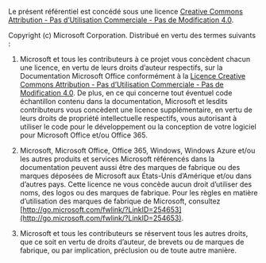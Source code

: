 Le présent référentiel est concédé sous une licence [Creative Commons Attribution - Pas d’Utilisation Commerciale - Pas de Modification 4.0](https://creativecommons.org/licenses/by-nc-nd/4.0/).

Copyright (c) Microsoft Corporation. Distribué en vertu des termes suivants :

1.	Microsoft et tous les contributeurs à ce projet vous concèdent chacun une licence, en vertu de leurs droits d’auteur respectifs, sur la Documentation Microsoft Office conformément à la [Licence Creative Commons Attribution - Pas d’Utilisation Commerciale - Pas de Modification 4.0](https://creativecommons.org/licenses/by-nc-nd/4.0/). De plus, en ce qui concerne tout éventuel code échantillon contenu dans la documentation, Microsoft et lesdits contributeurs vous concèdent une licence supplémentaire, en vertu de leurs droits de propriété intellectuelle respectifs, vous autorisant à utiliser le code pour le développement ou la conception de votre logiciel pour Microsoft Office et/ou Office 365.

2.	Microsoft, Microsoft Office, Office 365, Windows, Windows Azure et/ou les autres produits et services Microsoft référencés dans la documentation peuvent aussi être des marques de fabrique ou des marques déposées de Microsoft aux États-Unis d’Amérique et/ou dans d’autres pays. Cette licence ne vous concède aucun droit d’utiliser des noms, des logos ou des marques de fabrique. Pour les règles en matière d’utilisation des marques de fabrique de Microsoft, consultez [http://go.microsoft.com/fwlink/?LinkID=254653](http://go.microsoft.com/fwlink/?LinkID=254653).

3.	Microsoft et tous les contributeurs se réservent tous les autres droits, que ce soit en vertu de droits d’auteur, de brevets ou de marques de fabrique, ou par implication, préclusion ou de toute autre manière.

